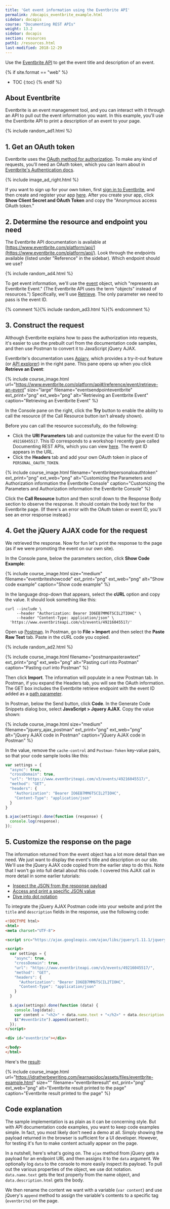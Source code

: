 ```yaml
---
title: 'Get event information using the Eventbrite API'
permalink: /docapis_eventbrite_example.html
sidebar: docapis
course: "Documenting REST APIs"
weight: 13.2
sidebar: docapis
section: resources
path1: /resources.html
last-modified: 2018-12-29
---
```


Use the [Eventbrite API](https://www.eventbrite.com/developer/v3/) to get the event title and description of an event.

{% if site.format == "web" %}
* TOC
{:toc}
{% endif %}

## About Eventbrite

Eventbrite is an event management tool, and you can interact with it through an API to pull out the event information you want. In this example, you'll use the Eventbrite API to print a description of an event to your page.

{% include random_ad1.html %}

## 1. Get an OAuth token

Eventbrite uses the [OAuth method for authorization](docapis_more_about_authorization.html#oauth). To make any kind of requests, you'll need an OAuth token, which you can learn about in [Eventbrite's Authentication docs](https://www.eventbrite.com/developer/v3/api_overview/authentication/).

{% include image_ad_right.html %}

If you want to sign up for your own token, first [sign in to Eventbrite](https://www.eventbrite.com), and then create and register your app [here](https://www.eventbrite.com/myaccount/apps/). After you create your app, click **Show Client Secret and OAuth Token** and copy the "Anonymous access OAuth token."

## 2. Determine the resource and endpoint you need

The Eventbrite API documentation is available at [https://www.eventbrite.com/platform/api/](https://www.eventbrite.com/platform/api/). Look through the endpoints available (listed under "Reference" in the sidebar). Which endpoint should we use?

{% include random_ad4.html %}

To get event information, we'll use the [event](https://www.eventbrite.com/platform/api#/reference/event) object, which "represents an Eventbrite Event." (The Eventbrite API uses the term "objects" instead of resources.") Specifically, we'll use [Retrieve](https://www.eventbrite.com/platform/api#/reference/event/retrieve-an-event). The only parameter we need to pass is the event ID.

{% comment %}{% include random_ad3.html %}{% endcomment %}

## 3. Construct the request

Although Eventbrite explains how to pass the authorization into requests, it's easier to use the prebuilt curl from the documentation code samples, and then use Postman to convert it to JavaScript jQuery AJAX.

Eventbrite's documentation uses [Apiary](https://apiary.io/), which provides a try-it-out feature (or [API explorer](pubapis_design_patterns.html#interactive_api_explorers)) in the right pane. This pane opens up when you click **Retrieve an Event**:

{% include course_image.html url="https://www.eventbrite.com/platform/api#/reference/event/retrieve-an-event" size="large" filename="eventsendpointeventbrite" ext_print="png" ext_web="png" alt="Retrieving an Eventbrite Event" caption="Retrieving an Eventbrite Event" %}

In the Console pane on the right, click the **Try** button to enable the ability to call the resource (if the Call Resource button isn't already shown).

Before you can call the resource successfully, do the following:

* Click the **URI Parameters** tab and customize the value for the event ID to `49216045517`. This ID corresponds to a workshop I recently gave called Documenting REST APIs, which you can view [here](https://www.eventbrite.com/e/documenting-rest-apis-a-jumpstart-workshop-for-technical-writers-tickets-49216045517#). The event ID appears in the URL.
* Click the **Headers** tab and add your own OAuth token in place of `PERSONAL_OAUTH_TOKEN`.

{% include course_image.html filename="eventbritepersonaloauthtoken" ext_print="png" ext_web="png" alt="Customizing the Parameters and Authorization information the Eventbrite Console" caption="Customizing the Parameters and Authorization information the Eventbrite Console" %}

Click the **Call Resource** button and then scroll down to the Response Body section to observe the response. It should contain the body text for the Eventbrite page. (If there's an error with the OAuth token or event ID, you'll see an error response instead.)

## 4. Get the jQuery AJAX code for the request

We retrieved the response. Now for fun let's print the response to the page (as if we were promoting the event on our own site).

In the Console pane, below the parameters section, click **Show Code Example**:

{% include course_image.html size="medium" filename="eventbriteshowcode" ext_print="png" ext_web="png" alt="Show code example" caption="Show code example" %}

In the language drop-down that appears, select the **cURL** option and copy the value. It should look something like this:

```curl
curl --include \
     --header "Authorization: Bearer IO6EB7MM6TSCIL2TIOHC" \
     --header "Content-Type: application/json" \
  'https://www.eventbriteapi.com/v3/events/49216045517/'
```

Open up [Postman](docapis_postman.html). In Postman, go to **File > Import** and then select the **Paste Raw Text** tab. Paste in the cURL code you copied.

{% include random_ad2.html %}

{% include course_image.html filename="postmanpasterawtext" ext_print="png" ext_web="png" alt="Pasting curl into Postman" caption="Pasting curl into Postman" %}

Then click **Import**. The information will populate in a new Postman tab. In Postman, if you expand the Headers tab, you will see the OAuth information. The GET box includes the Eventbrite retrieve endpoint with the event ID added as a [path parameter](docapis_doc_parameters.html#path_parameters).

In Postman, below the Send button, click **Code**. In the Generate Code Snippets dialog box, select **JavaScript > Jquery AJAX**. Copy the value shown:

{% include course_image.html size="medium"  filename="jquery_ajax_postman" ext_print="png" ext_web="png" alt="jQuery AJAX code in Postman" caption="jQuery AJAX code in Postman" %}

In the value, remove the `cache-control` and `Postman-Token` key-value pairs, so that your code sample looks like this:

```js
var settings = {
  "async": true,
  "crossDomain": true,
  "url": "https://www.eventbriteapi.com/v3/events/49216045517/",
  "method": "GET",
  "headers": {
    "Authorization": "Bearer IO6EB7MM6TSCIL2TIOHC",
    "Content-Type": "application/json"
  }
}

$.ajax(settings).done(function (response) {
  console.log(response);
});
```

## 5. Customize the response on the page

The information returned from the event object has a lot more detail than we need. We just want to display the event's title and description on our site. We'll use the jQuery AJAX code copied from the earlier step to do this. Note that I won't go into full detail about this code. I covered this AJAX call in more detail in some earlier tutorials:

* [Inspect the JSON from the response payload](docapis_json_console.html)
* [Access and print a specific JSON value](docapis_access_json_values.html)
* [Dive into dot notation](docapis_diving_into_dot_notation.html)

To integrate the jQuery AJAX Postman code into your website and print the `title` and `description` fields in the response, use the following code:

```html
<!DOCTYPE html>
<html>
<meta charset="UTF-8">

<script src="https://ajax.googleapis.com/ajax/libs/jquery/1.11.1/jquery.min.js"></script>

<script>
  var settings = {
    "async": true,
    "crossDomain": true,
    "url": "https://www.eventbriteapi.com/v3/events/49216045517/",
    "method": "GET",
    "headers": {
      "Authorization": "Bearer IO6EB7MM6TSCIL2TIOHC",
      "Content-Type": "application/json"
    }
  }

  $.ajax(settings).done(function (data) {
    console.log(data);
    var content = "<h2>" + data.name.text + "</h2>" + data.description.html;
    $("#eventbrite").append(content);
  });
</script>

<div id="eventbrite"></div>

</body>
</html>
```

Here's the <a href="https://idratherbewriting.com/learnapidoc/assets/files/eventbrite-example.html">result</a>:

{% include course_image.html url="https://idratherbewriting.com/learnapidoc/assets/files/eventbrite-example.html" size="" filename="eventbriteresult" ext_print="png" ext_web="png" alt="Eventbrite result printed to the page" caption="Eventbrite result printed to the page" %}

## Code explanation

The sample implementation is as plain as it can be concerning style. But with API documentation code examples, you want to keep code examples simple. In fact, you most likely don't need a demo at all. Simply showing the payload returned in the browser is sufficient for a UI developer. However, for testing it's fun to make content actually appear on the page.

In a nutshell, here's what's going on. The `ajax` method from jQuery gets a payload for an endpoint URL and then assigns it to the `data` argument. We optionally log `data` to the console to more easily inspect its payload. To pull out the various properties of the object, we use dot notation. `data.name.text` gets the text property from the name object, and `data.description.html` gets the body.

We then rename the content we want with a variable (`var content`) and use jQuery's `append` method to assign the variable's contents to a specific tag (`eventbrite`) on the page.
